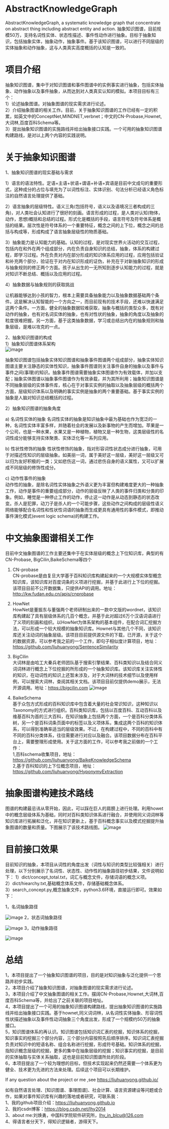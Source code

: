 # AbstractKnowledgeGraph
AbstractKnowledgeGraph, a systematic knowledge graph that concentrate on abstract thing including abstract entity and action. 抽象知识图谱，目前规模50万，支持名词性实体、状态性描述、事件性动作进行抽象。目标于抽象知识，包括抽象实体，抽象动作，抽象事件。基于该知识图谱，可以进行不同层级的实体抽象和动作抽象，这与人类真实高度概括的认知是一致的。

# 项目介绍
抽象知识图谱，集中于对知识图谱和事件图谱中的实例事实进行抽象，包括实体抽象、动作抽象以及事件抽象，从而达到对人类真实认知的模拟。本项目目标有三个：  
1）论述抽象图谱。对抽象图谱的现实需求进行论述。  
2）介绍抽象图谱的相关工作。目前，关于抽象知识图谱的工作已经有一定的积累，如英文中的ConceptNet,MINDNET,verbnet；中文的CN-Probase,Hownet,大词林,百度百科Schema等。  
3）提出抽象知识图谱的实施路线并给出抽象接口实践。一个可用的抽象知识图谱构建路线，是对以上两个内容的实践说明。  

# 关于抽象知识图谱

1、抽象知识图谱的现实基础与需求

1）语言的语法特性。定语+主语+状语+谓语+补语+宾语是目前中文成句的重要形式，这种成分的占位与填充为了以词性标注、实体识别、句法分析已经语义角色标注的自然语言处理提供了基础。

2）语言抽象的层级特性。语义三角(包括符号，语义以及语境况三者构成的三角)，对人类社会认知进行了很好的刻画。语言形成的过程，是人类对认知(物体，动作，思想)概括和总结的过程。形式化是概括的手段，语言符号及符号体系是概括的结果。层次性是符号体系的一个重要特征，概念之间的上下位，概念之间的总括与构成等，形成构成了语言抽象层级性的物质基础。

3）抽象能力是认知能力的基础。认知的过程，是对现实世界火活动的交互过程，包括内在和外在两个组成部分，内在负责自身知识的总结，抽象，体系的构建过程，即学习过程。外在负责对内在部分形成的知识体系应用的过程，应用包括验证和补充两个部分，验证在于对内在知识形成的证伪，补充在于对新抽象知识的形成与抽象规则的修正两个方面。孩子从出生的一无所知到逐步认知能力的过程，就是对知识不断总结、概括以及应用的过程。

4）抽象数据与抽象规则的获取挑战

让机器能够达到小孩的智力，根本上需要具备抽象能力以及抽象数据基础两个条件。这是解决认知智能的一个方向之一，而目前现有的技术手段，还难以快速满足这两个条件。一方面，健全的抽象数据较难获取，抽象与概括的类型众多，既有对动作的抽象，也有对名词实体的抽象，也有对性状的抽象，抽象的角度以及抽象的粒度很难把握。另一方面，基于这类抽象数据，学习或总结出内在的抽象规则和抽象层级，是难以攻克的一点。  

2、抽象知识图谱的构成  
1）抽象知识图谱体系架构  
![image](https://github.com/liuhuanyong/AbstractKnowledgeGraph/blob/master/img/intro.png)  

抽象知识图谱包括抽象实体知识图谱和抽象事件图谱两个组成部分，抽象实体知识图谱主要关注静态的实体性知识，抽象事件图谱则关注事件自身的抽象以及事件与事件之间(事理)的知识。抽象事件图谱需要抽象实体图谱作为有效载体，并加以支配；抽象实体图谱以抽象事件图谱作为有效承载，并为其所利用；抽象知识图谱是不同抽象层级的实体事件库，核心在于对事实实例的抽取以及抽象层级的概括两个方面，层级知识体系以及明确的事实实例是抽象的两个重要基础。基于事实实例的抽象是人脑对知识总结概括的过程。


2）抽象知识图谱的抽象角度

a) 名词性实体的抽象 
名词性实体的抽象是知识抽象中最为基础也作为宽泛的一种，名词性实体丰富多样，并随着社会的发展以及新事物的产生而增加。苹果是一个公司，也是一种水果，水果又是一种植物，植物又是一种生物，这类层级性的名词性成分能够支持实体聚类、实体泛化等一系列应用。

b) 性状性修饰的抽象
性状性修饰的抽象，指对形容词性状态成分进行抽象，可用于对描述性知识的层级抽象。如美丽一词，属于美好这一层级，美好这一层级又可以归为友好积极的一类；又如悲伤这一词，通过悲伤自身的语义属性，又可以扩展成不同层级的修饰性成分。

c) 动作性事件的抽象  
动作性的抽象，是除名词性实体抽象之外语义更为丰富但构建难度更大的一种抽象工作，动作是事件的重要组成部分，动作的层级反映了人类的事件归类和分类的印象。例如，睡觉是一种停止工作的动作，停止这一动作是从动态到静态的状态改变。杀人是犯罪，动刀子是杀人的一个可能步骤，这些动作之间构成的层级性语义网络能够配合名词性和性状性词语的抽象而生成更具有通用性的事件模式，即推动事件演化模式(event logic schema)的构建工作。

# 中文抽象图谱相关工作
目前中文抽象图谱的工作主要还集中于在实体层级的概念上下位知识库，典型的有CN-Probase, BigCilin,BaikeSchema等四个
1) CN-probase  
CN-probase是由复旦大学基于百科知识库构建起来的一个大规模实体型概念知识库，该知识库对百度词条的义项进行挖掘，并基于此进行上下位的挖掘。该项目目前不公开数据集，只提供API的调用。地址：http://kw.fudan.edu.cn/apis/cnprobase

2) HowNet  
HowNet是董振东与董强两个老师研制出来的一款中文版的wordnet，该知识库构建起了具有层级体系的几百个概念，并基于此对超过6万个汉语词语进行了义项的刻画和组织。以HowNet为体系架构的基本组件，在配合词汇挖掘方法，可以形成一个较大规模的抽象知识库。Hownet与其他几个不同，该知识库还关注动词的抽象层级。该项目目前提供源文件的下载，已开源，关于这个的数据资源，可以参考我之前的一个工作，即句子相似度计算项目，地址：https://github.com/liuhuanyong/SentenceSimilarity

3) BigCilin  
大词林是由哈工大秦兵老师团队基于搜索引擎结果、百科类知识以及结合同义词词林进行概念上下位挖掘的所形成的一个抽象知识库。该知识库关注实体性的知识，在动词性的知识上还暂未涉及，对于大词林的技术细节以及使用样例，可以搜索大词林，查阅其相关文档。该项目目前仅提供demo展示，无法开源调用。地址：https://bigcilin.com
![image](https://github.com/liuhuanyong/AbstractKnowledgeGraph/blob/master/img/extract_cilin.png)  

4) BaikeSchema  
基于众包方式形成的百科知识库中包含着大量的社会常识知识，这种知识以Taxonomy的方式进行组织。百科类知识库，包括以百度百科、互动百科以及维基百科为首的三大百科，在知识抽象上包括两个方面，一个是百科分类体系树，另一个是百科词条页面中的标签以及义项体系，集成这两个百科的知识体系，可以得到准确率适当的层级效果。不过，在构建过程中，不同的百科中有不同的百科分类体系，往往需要进行对应以及融合。该项目数据分布在百科平台上，需要整理形成使用。关于这方面的工作，可以参考我之前做的一个工作：  
1,百科schema收集项目，地址：https://github.com/liuhuanyong/BaikeKnowledgeSchema  
2,基于百科知识的上下位概念项目，地址：https://github.com/liuhuanyong/HyponymyExtraction  


# 抽象图谱构建技术路线

图谱的构建最忌讳从零开始，因此，可以踩在巨人的肩膀上进行处理。利用howet中的概念层级体系为基础，同时对百科类知识体系进行融合，并使用同义词词林等知识库进行拓展和泛化，并在知识更新上，基于百科概念事实以及模式挖掘提升抽象图谱的数量和质量。下图展示了该技术路线图。
![image](https://github.com/liuhuanyong/AbstractKnowledgeGraph/blob/master/img/schema.png)  


# 目前接口效果
目前知识的抽象，本项目从词性的角度出发（词性与知识的类型比较强相关）进行处理，以下分别展示了名词性、状态性、动作性的抽象路径初步结果，文件说明如下：
1）dict/concept_total.txt，词汇与概念文件，存储词语的概念义项。  
2）dict/hiearchy.txt,基础概念体系文件，存储基础概念体系。  
3）search_concept.py,概念抽象文件，python3.6环境，直接运行即可。效果如下：  

1，名词抽象路径

![image](https://github.com/liuhuanyong/AbstractKnowledgeGraph/blob/master/img/noun.png)
2，状态词抽象路径

![image](https://github.com/liuhuanyong/AbstractKnowledgeGraph/blob/master/img/adj.png)
3，动作抽象路径

![image](https://github.com/liuhuanyong/AbstractKnowledgeGraph/blob/master/img/verb.png)

# 总结
1，本项目提出了一个抽象知识图谱的项目，目的是对知识抽象与泛化提供一个思路并初步实践。  
2，本项目介绍了抽象知识图谱，对抽象图谱的现实需求进行论述。    
3，本项目介绍了中文抽象图谱的相关工作。摆阔CN-Probase,Hownet,大词林,百度百科Schema等，并给出了之前关联的项目地址。   
4，本项目提出了一个可用的抽象知识图谱构建路线，提出抽象知识图谱的实施路线并给出抽象接口实践。基于hownet,同义词词林，从名词性实体抽象、形容词性性状描述抽象以及事件性动词抽象三个角度出发，形成了一个规模约50万的抽象接口。  
5，知识图谱体系的再认识。知识图谱包括知识词汇表的挖掘，知识体系的挖掘，知识事实的挖掘三个部分内容，三个部分内容按照先后顺序排序。知识词汇表挖掘负责对知识中的短语名称、组合名称进行挖掘，形成符号基础。知识体系的挖掘，指知识概念层级的挖掘，更多的集中在抽象层级的挖掘；知识事实的挖掘，是目前的实体抽取与实体关系抽取，这也是目前知识图谱所处的阶段。    
6，本项目提出了一个较为理想的目标，但技术实现起来仍然还需要一个体系更为健全、技术更为先进的方法来处理。后续这个项目可以长期维护。  

If any question about the project or me ,see https://liuhuanyong.github.io/

如有自然语言处理、[知识图谱、事理图谱]、社会计算、语言资源建设等问题或合作，如果对事件知识库有兴趣的落地或者研究，可联系我：    
1、我的github项目介绍：https://liuhuanyong.github.io    
2、我的csdn博客：https://blog.csdn.net/lhy2014    
3、about me:刘焕勇，中国科学院软件研究所，lhy_in_blcu@126.com  
4、得语言者分天下，得知识逻辑者，游得天下。  
